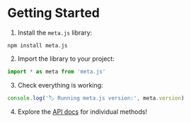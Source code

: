 # Getting Started

1. Install the `meta.js` library:
  ```
  npm install meta.js
  ```

2. Import the library to your project:
  ```js
  import * as meta from 'meta.js'
  ```

3. Check everything is working:
  ```js
  console.log('🏷 Running meta.js version:', meta.version)
  ```

4. Explore the [API docs](./api) for individual methods!

